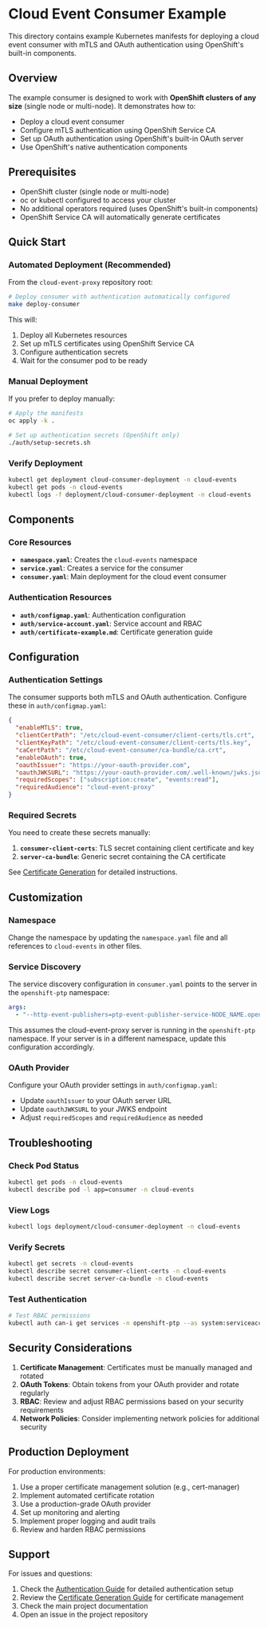 # Cloud Event Consumer Example

This directory contains example Kubernetes manifests for deploying a cloud event consumer with mTLS and OAuth authentication using OpenShift's built-in components.

## Overview

The example consumer is designed to work with **OpenShift clusters of any size** (single node or multi-node). It demonstrates how to:

- Deploy a cloud event consumer
- Configure mTLS authentication using OpenShift Service CA
- Set up OAuth authentication using OpenShift's built-in OAuth server
- Use OpenShift's native authentication components

## Prerequisites

- OpenShift cluster (single node or multi-node)
- oc or kubectl configured to access your cluster
- No additional operators required (uses OpenShift's built-in components)
- OpenShift Service CA will automatically generate certificates

## Quick Start

### Automated Deployment (Recommended)

From the `cloud-event-proxy` repository root:

```bash
# Deploy consumer with authentication automatically configured
make deploy-consumer
```

This will:
1. Deploy all Kubernetes resources
2. Set up mTLS certificates using OpenShift Service CA
3. Configure authentication secrets
4. Wait for the consumer pod to be ready

### Manual Deployment

If you prefer to deploy manually:

```bash
# Apply the manifests
oc apply -k .

# Set up authentication secrets (OpenShift only)
./auth/setup-secrets.sh
```

### Verify Deployment

```bash
kubectl get deployment cloud-consumer-deployment -n cloud-events
kubectl get pods -n cloud-events
kubectl logs -f deployment/cloud-consumer-deployment -n cloud-events
```

## Components

### Core Resources

- **`namespace.yaml`**: Creates the `cloud-events` namespace
- **`service.yaml`**: Creates a service for the consumer
- **`consumer.yaml`**: Main deployment for the cloud event consumer

### Authentication Resources

- **`auth/configmap.yaml`**: Authentication configuration
- **`auth/service-account.yaml`**: Service account and RBAC
- **`auth/certificate-example.md`**: Certificate generation guide

## Configuration

### Authentication Settings

The consumer supports both mTLS and OAuth authentication. Configure these in `auth/configmap.yaml`:

```json
{
  "enableMTLS": true,
  "clientCertPath": "/etc/cloud-event-consumer/client-certs/tls.crt",
  "clientKeyPath": "/etc/cloud-event-consumer/client-certs/tls.key",
  "caCertPath": "/etc/cloud-event-consumer/ca-bundle/ca.crt",
  "enableOAuth": true,
  "oauthIssuer": "https://your-oauth-provider.com",
  "oauthJWKSURL": "https://your-oauth-provider.com/.well-known/jwks.json",
  "requiredScopes": ["subscription:create", "events:read"],
  "requiredAudience": "cloud-event-proxy"
}
```

### Required Secrets

You need to create these secrets manually:

1. **`consumer-client-certs`**: TLS secret containing client certificate and key
2. **`server-ca-bundle`**: Generic secret containing the CA certificate

See [Certificate Generation](auth/certificate-example.md) for detailed instructions.

## Customization

### Namespace

Change the namespace by updating the `namespace.yaml` file and all references to `cloud-events` in other files.

### Service Discovery

The service discovery configuration in `consumer.yaml` points to the server in the `openshift-ptp` namespace:

```yaml
args:
  - "--http-event-publishers=ptp-event-publisher-service-NODE_NAME.openshift-ptp.svc.cluster.local:9043"
```

This assumes the cloud-event-proxy server is running in the `openshift-ptp` namespace. If your server is in a different namespace, update this configuration accordingly.

### OAuth Provider

Configure your OAuth provider settings in `auth/configmap.yaml`:

- Update `oauthIssuer` to your OAuth server URL
- Update `oauthJWKSURL` to your JWKS endpoint
- Adjust `requiredScopes` and `requiredAudience` as needed

## Troubleshooting

### Check Pod Status

```bash
kubectl get pods -n cloud-events
kubectl describe pod -l app=consumer -n cloud-events
```

### View Logs

```bash
kubectl logs deployment/cloud-consumer-deployment -n cloud-events
```

### Verify Secrets

```bash
kubectl get secrets -n cloud-events
kubectl describe secret consumer-client-certs -n cloud-events
kubectl describe secret server-ca-bundle -n cloud-events
```

### Test Authentication

```bash
# Test RBAC permissions
kubectl auth can-i get services -n openshift-ptp --as system:serviceaccount:cloud-events:consumer-sa
```

## Security Considerations

1. **Certificate Management**: Certificates must be manually managed and rotated
2. **OAuth Tokens**: Obtain tokens from your OAuth provider and rotate regularly
3. **RBAC**: Review and adjust RBAC permissions based on your security requirements
4. **Network Policies**: Consider implementing network policies for additional security

## Production Deployment

For production environments:

1. Use a proper certificate management solution (e.g., cert-manager)
2. Implement automated certificate rotation
3. Use a production-grade OAuth provider
4. Set up monitoring and alerting
5. Implement proper logging and audit trails
6. Review and harden RBAC permissions

## Support

For issues and questions:

1. Check the [Authentication Guide](auth/README.md) for detailed authentication setup
2. Review the [Certificate Generation Guide](auth/certificate-example.md) for certificate management
3. Check the main project documentation
4. Open an issue in the project repository

